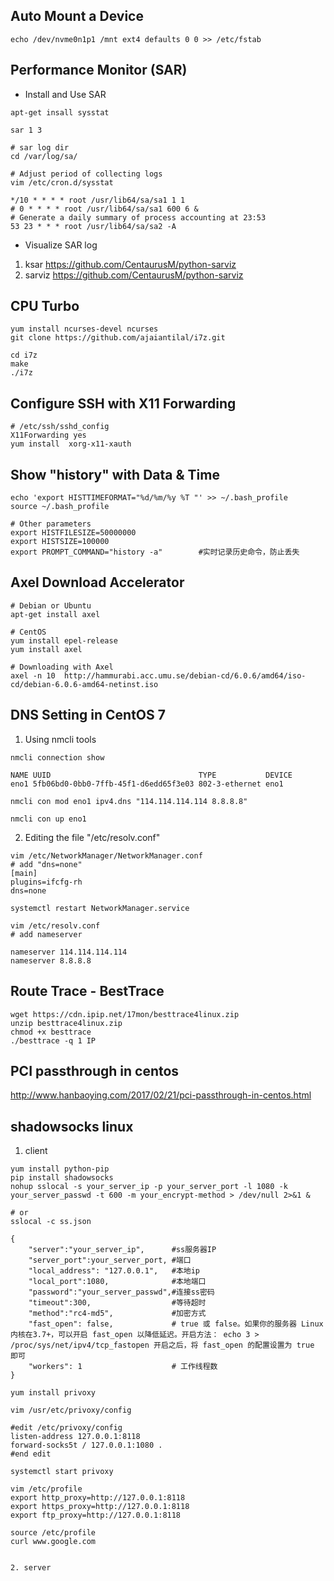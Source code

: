 
## Auto Mount a Device
```
echo /dev/nvme0n1p1 /mnt ext4 defaults 0 0 >> /etc/fstab
```

## Performance Monitor (SAR)

* Install and Use SAR
```
apt-get insall sysstat

sar 1 3

# sar log dir
cd /var/log/sa/

# Adjust period of collecting logs
vim /etc/cron.d/sysstat

*/10 * * * * root /usr/lib64/sa/sa1 1 1
# 0 * * * * root /usr/lib64/sa/sa1 600 6 &
# Generate a daily summary of process accounting at 23:53
53 23 * * * root /usr/lib64/sa/sa2 -A
```

* Visualize SAR log
1. ksar https://github.com/CentaurusM/python-sarviz
2. sarviz https://github.com/CentaurusM/python-sarviz


## CPU Turbo 
```
yum install ncurses-devel ncurses
git clone https://github.com/ajaiantilal/i7z.git

cd i7z
make
./i7z

```

## Configure SSH with X11 Forwarding 
```
# /etc/ssh/sshd_config
X11Forwarding yes
yum install  xorg-x11-xauth
```

## Show "history" with Data & Time
```
echo 'export HISTTIMEFORMAT="%d/%m/%y %T "' >> ~/.bash_profile
source ~/.bash_profile

# Other parameters
export HISTFILESIZE=50000000
export HISTSIZE=100000
export PROMPT_COMMAND="history -a"        #实时记录历史命令，防止丢失 
```


## Axel Download Accelerator

```
# Debian or Ubuntu
apt-get install axel

# CentOS
yum install epel-release
yum install axel  

# Downloading with Axel
axel -n 10  http://hammurabi.acc.umu.se/debian-cd/6.0.6/amd64/iso-cd/debian-6.0.6-amd64-netinst.iso

```


## DNS Setting in CentOS 7

1. Using nmcli tools
```
nmcli connection show

NAME UUID                                 TYPE           DEVICE
eno1 5fb06bd0-0bb0-7ffb-45f1-d6edd65f3e03 802-3-ethernet eno1

nmcli con mod eno1 ipv4.dns "114.114.114.114 8.8.8.8"

nmcli con up eno1
```

2. Editing the file "/etc/resolv.conf"

```
vim /etc/NetworkManager/NetworkManager.conf
# add "dns=none"
[main]
plugins=ifcfg-rh
dns=none

systemctl restart NetworkManager.service

vim /etc/resolv.conf
# add nameserver

nameserver 114.114.114.114
nameserver 8.8.8.8

```

## Route Trace - BestTrace
```
wget https://cdn.ipip.net/17mon/besttrace4linux.zip
unzip besttrace4linux.zip
chmod +x besttrace
./besttrace -q 1 IP
```
## PCI passthrough in centos
http://www.hanbaoying.com/2017/02/21/pci-passthrough-in-centos.html


## shadowsocks linux 
1. client
``` 
yum install python-pip
pip install shadowsocks
nohup sslocal -s your_server_ip -p your_server_port -l 1080 -k your_server_passwd -t 600 -m your_encrypt-method > /dev/null 2>&1 &

# or
sslocal -c ss.json

{
    "server":"your_server_ip",      #ss服务器IP
    "server_port":your_server_port, #端口
    "local_address": "127.0.0.1",   #本地ip
    "local_port":1080,              #本地端口
    "password":"your_server_passwd",#连接ss密码
    "timeout":300,                  #等待超时
    "method":"rc4-md5",             #加密方式
    "fast_open": false,             # true 或 false。如果你的服务器 Linux 内核在3.7+，可以开启 fast_open 以降低延迟。开启方法： echo 3 > /proc/sys/net/ipv4/tcp_fastopen 开启之后，将 fast_open 的配置设置为 true 即可
    "workers": 1                    # 工作线程数
}

yum install privoxy

vim /usr/etc/privoxy/config

#edit /etc/privoxy/config
listen-address 127.0.0.1:8118
forward-socks5t / 127.0.0.1:1080 .
#end edit

systemctl start privoxy

vim /etc/profile
export http_proxy=http://127.0.0.1:8118
export https_proxy=http://127.0.0.1:8118
export ftp_proxy=http://127.0.0.1:8118

source /etc/profile
curl www.google.com

```



```

2. server
